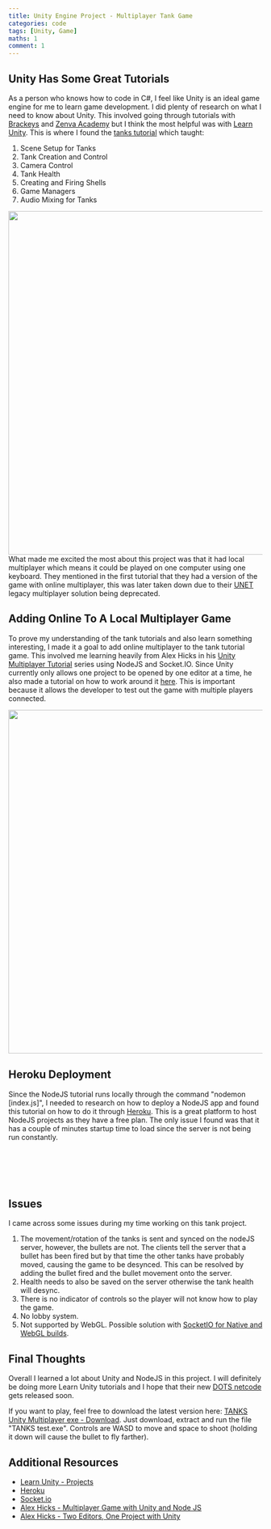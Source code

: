 ```yaml
---
title: Unity Engine Project - Multiplayer Tank Game
categories: code
tags: [Unity, Game]
maths: 1
comment: 1
---
```


## Unity Has Some Great Tutorials

As a person who knows how to code in C#, I feel like Unity is an ideal game engine for me to learn game development. I did plenty of research on what I need to know about Unity. This involved going through tutorials with <a href="https://www.youtube.com/user/Brackeys" target="_blank">Brackeys</a> and <a href="https://academy.zenva.com/" target="_blank">Zenva Academy</a> but I think the most helpful was with <a href="https://learn.unity.com/" target="_blank">Learn Unity</a>. This is where I found the <a href="https://learn.unity.com/project/tanks-tutorial?uv=5.x" target="_blank">tanks tutorial</a> which taught:

1. Scene Setup for Tanks
2. Tank Creation and Control
3. Camera Control
4. Tank Health
5. Creating and Firing Shells
6. Game Managers
7. Audio Mixing for Tanks

<img src="../images/posts/tanks/unityeditor.JPG" class="inline_img_right z-depth-5" width="680px"/>
What made me excited the most about this project was that it had local multiplayer which means it could be played on one computer using one keyboard. They mentioned in the first tutorial that they had a version of the game with online multiplayer, this was later taken down due to their <a href="https://support.unity3d.com/hc/en-us/articles/360001252086-UNet-Deprecation-FAQ" target="_blank">UNET</a> legacy multiplayer solution being deprecated. 

## Adding Online To A Local Multiplayer Game

To prove my understanding of the tank tutorials and also learn something interesting, I made it a goal to add online multiplayer to the tank tutorial game. This involved me learning heavily from Alex Hicks in his <a href="https://youtu.be/J0udhTJwR88" target="_blank">Unity Multiplayer Tutorial</a> series using NodeJS and Socket.IO. Since Unity currently only allows one project to be opened by one editor at a time, he also made a tutorial on how to work around it <a href="https://youtu.be/w7Wvt5cf_-o" target="_blank">here</a>. This is important because it allows the developer to test out the game with multiple players connected. 

<img src="../images/posts/tanks/clientserver.JPG" class="inline_img_left z-depth-5" width="680px"/>

## Heroku Deployment

Since the NodeJS tutorial runs locally through the command "nodemon [index.js]", I needed to research on how to deploy a NodeJS app and found this tutorial on how to do it through <a href="https://youtu.be/MxfxiR8TVNU" target="_blank">Heroku</a>. This is a great platform to host NodeJS projects as they have a free plan. The only issue I found was that it has a couple of minutes startup time to load since the server is not being run constantly.

<br>
<br>
<br>
<br>

## Issues

I came across some issues during my time working on this tank project.

1. The movement/rotation of the tanks is sent and synced on the nodeJS server, however, the bullets are not. The clients tell the server that a bullet has been fired but by that time the other tanks have probably moved, causing the game to be desynced. This can be resolved by adding the bullet fired and the bullet movement onto the server.
2. Health needs to also be saved on the server otherwise the tank health will desync.
3. There is no indicator of controls so the player will not know how to play the game.
4. No lobby system.
5. Not supported by WebGL. Possible solution with <a href="https://assetstore.unity.com/packages/tools/network/socketio-for-native-and-webgl-builds-76508" target="_blank">SocketIO for Native and WebGL builds</a>.

## Final Thoughts

Overall I learned a lot about Unity and NodeJS in this project. I will definitely be doing more Learn Unity tutorials and I hope that their new <a href="https://unity.com/dots?utm_source=youtube&utm_medium=website&utm_campaign=event_global_generalpromo_2019-09-26_unite-copenhagen-dots-sample&utm_content=video" target="_blank">DOTS netcode</a> gets released soon.

If you want to play, feel free to download the latest version here: <a href="https://drive.google.com/file/d/13Xxu5t0NsqA7gi9lCOV6I7zrOQEXnGCs/view?usp=sharing" target="_blank">TANKS Unity Multiplayer exe - Download</a>. Just download, extract and run the file "TANKS test.exe". Controls are WASD to move and space to shoot (holding it down will cause the bullet to fly farther).

## Additional Resources

* <a href="https://learn.unity.com/projects" target="_blank">Learn Unity - Projects</a>
* <a href="https://www.heroku.com/" target="_blank">Heroku</a> 
* <a href="https://socket.io/" target="_blank">Socket.io</a>
* <a href="https://youtu.be/J0udhTJwR88" target="_blank">Alex Hicks - Multiplayer Game with Unity and Node JS</a>
* <a href="https://youtu.be/w7Wvt5cf_-o" target="_blank">Alex Hicks - Two Editors, One Project with Unity</a>